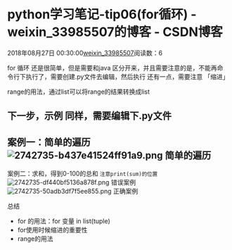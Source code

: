 # python学习笔记-tip06(for循环) - weixin_33985507的博客 - CSDN博客
2018年08月27日 00:30:00[weixin_33985507](https://me.csdn.net/weixin_33985507)阅读数：6
> 
for  循环
还是很简单，但是需要和java 区分开来，并且需要注意的是，不能再命令行下执行了，需要创建.py文件去编辑，然后执行
还有一点，需要注意 「缩进」
> 
range的用法，通过list可以将range的结果转换成list
> 
下一步，示例
同样，需要编辑下.py文件
- 
案例一：简单的遍历
![2742735-b437e41524ff91a9.png](https://upload-images.jianshu.io/upload_images/2742735-b437e41524ff91a9.png)
简单的遍历
- 
案例二：求和，得到0-100的总和
`注意print(sum)的位置`
![2742735-df440bf5136a878f.png](https://upload-images.jianshu.io/upload_images/2742735-df440bf5136a878f.png)
错误案例
![2742735-50adb3df7f5ee855.png](https://upload-images.jianshu.io/upload_images/2742735-50adb3df7f5ee855.png)
正确案例
> 
总结
- for 的用法：for  变量 in list(tuple)
- for使用时候缩进的重要性
- range的用法
